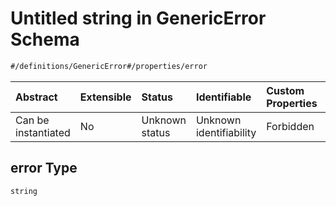# Untitled string in GenericError Schema

```txt
#/definitions/GenericError#/properties/error
```



| Abstract            | Extensible | Status         | Identifiable            | Custom Properties | Additional Properties | Access Restrictions | Defined In                                                                |
| :------------------ | :--------- | :------------- | :---------------------- | :---------------- | :-------------------- | :------------------ | :------------------------------------------------------------------------ |
| Can be instantiated | No         | Unknown status | Unknown identifiability | Forbidden         | Allowed               | none                | [error.schema.json\*](../../out/error.schema.json "open original schema") |

## error Type

`string`
